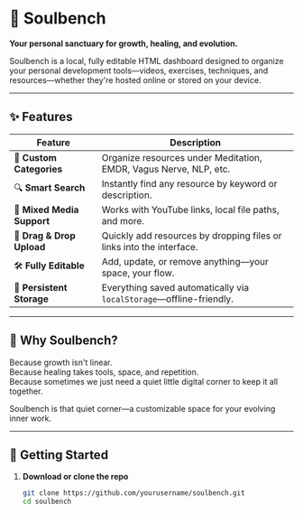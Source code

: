 # 🌿 Soulbench

**Your personal sanctuary for growth, healing, and evolution.**

Soulbench is a local, fully editable HTML dashboard designed to organize your personal development tools—videos, exercises, techniques, and resources—whether they're hosted online or stored on your device.

---

## ✨ Features

| Feature                 | Description                                                                 |
|------------------------|-----------------------------------------------------------------------------|
| 🌱 **Custom Categories**   | Organize resources under Meditation, EMDR, Vagus Nerve, NLP, etc.          |
| 🔍 **Smart Search**        | Instantly find any resource by keyword or description.                     |
| 🧠 **Mixed Media Support** | Works with YouTube links, local file paths, and more.                      |
| 🎯 **Drag & Drop Upload**  | Quickly add resources by dropping files or links into the interface.       |
| 🛠 **Fully Editable**       | Add, update, or remove anything—your space, your flow.                     |
| 💾 **Persistent Storage**  | Everything saved automatically via `localStorage`—offline-friendly.         |

---

## 🌈 Why Soulbench?

Because growth isn't linear.  
Because healing takes tools, space, and repetition.  
Because sometimes we just need a quiet little digital corner to keep it all together.

Soulbench is that quiet corner—a customizable space for your evolving inner work.

---

## 🚀 Getting Started

1. **Download or clone the repo**

   ```bash
   git clone https://github.com/yourusername/soulbench.git
   cd soulbench
